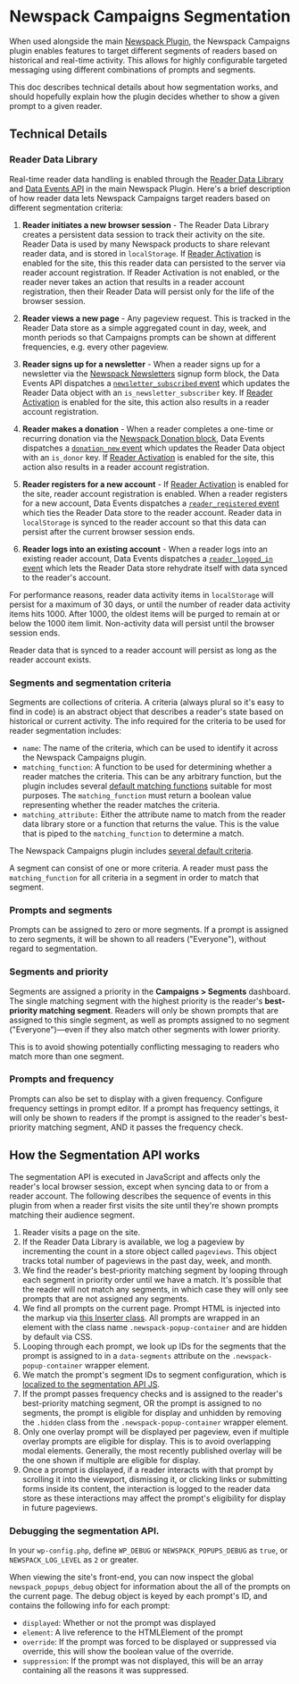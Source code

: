 # Newspack Campaigns Segmentation

When used alongside the main [Newspack Plugin](https://github.com/Automattic/newspack-plugin/), the Newspack Campaigns plugin enables features to target different segments of readers based on historical and real-time activity. This allows for highly configurable targeted messaging using different combinations of prompts and segments.

This doc describes technical details about how segmentation works, and should hopefully explain how the plugin decides whether to show a given prompt to a given reader.

## Technical Details

### Reader Data Library

Real-time reader data handling is enabled through the [Reader Data Library](https://github.com/Automattic/newspack-plugin/blob/master/includes/reader-activation/class-reader-data.php) and [Data Events API](https://github.com/Automattic/newspack-plugin/blob/master/includes/data-events/README.md) in the main Newspack Plugin. Here's a brief description of how reader data lets Newspack Campaigns target readers based on different segmentation criteria:

1. **Reader initiates a new browser session** - The Reader Data Library creates a persistent data session to track their activity on the site. Reader Data is used by many Newspack products to share relevant reader data, and is stored in `localStorage`. If [Reader Activation](https://help.newspack.com/engagement/reader-activation-system/) is enabled for the site, this this reader data can persisted to the server via reader account registration. If Reader Activation is not enabled, or the reader never takes an action that results in a reader account registration, then their Reader Data will persist only for the life of the browser session.

2. **Reader views a new page** - Any pageview request. This is tracked in the Reader Data store as a simple aggregated count in day, week, and month periods so that Campaigns prompts can be shown at different frequencies, e.g. every other pageview.

3. **Reader signs up for a newsletter** - When a reader signs up for a newsletter via the [Newspack Newsletters](https://github.com/Automattic/newspack-newsletters/) signup form block, the Data Events API dispatches a [`newsletter_subscribed` event](https://github.com/Automattic/newspack-plugin/blob/master/includes/data-events/README.md#newsletter_subscribed) which updates the Reader Data object with an `is_newsletter_subscriber` key. If [Reader Activation](https://help.newspack.com/engagement/reader-activation-system/) is enabled for the site, this action also results in a reader account registration.

4. **Reader makes a donation** - When a reader completes a one-time or recurring donation via the [Newspack Donation block](https://github.com/Automattic/newspack-blocks/tree/master/src/blocks/donate), Data Events dispatches a [`donation_new` event](https://github.com/Automattic/newspack-plugin/blob/master/includes/data-events/README.md#donation_new) which updates the Reader Data object with an `is_donor` key. If [Reader Activation](https://help.newspack.com/engagement/reader-activation-system/) is enabled for the site, this action also results in a reader account registration.

5. **Reader registers for a new account** -  If [Reader Activation](https://help.newspack.com/engagement/reader-activation-system/) is enabled for the site, reader account registration is enabled. When a reader registers for a new account, Data Events dispatches a [`reader_registered` event](https://github.com/Automattic/newspack-plugin/blob/master/includes/data-events/README.md#reader_registered) which ties the Reader Data store to the reader account. Reader data in `localStorage` is synced to the reader account so that this data can persist after the current browser session ends.

6. **Reader logs into an existing account** - When a reader logs into an existing reader account, Data Events dispatches a [`reader_logged_in` event](https://github.com/Automattic/newspack-plugin/blob/master/includes/data-events/README.md#reader_logged_in) which lets the Reader Data store rehydrate itself with data synced to the reader's account.

For performance reasons, reader data activity items in `localStorage` will persist for a maximum of 30 days, or until the number of reader data activity items hits 1000. After 1000, the oldest items will be purged to remain at or below the 1000 item limit. Non-activity data will persist until the browser session ends.

Reader data that is synced to a reader account will persist as long as the reader account exists.

### Segments and segmentation criteria

Segments are collections of criteria. A criteria (always plural so it's easy to find in code) is an abstract object that describes a reader's state based on historical or current activity. The info required for the criteria to be used for reader segmentation includes:

- `name`: The name of the criteria, which can be used to identify it across the Newspack Campaigns plugin.
- `matching_function`: A function to be used for determining whether a reader matches the criteria. This can be any arbitrary function, but the plugin includes several [default matching functions](https://github.com/Automattic/newspack-popups/blob/master/src/criteria/matching-functions.js) suitable for most purposes. The `matching_function` must return a boolean value representing whether the reader matches the criteria.
- `matching_attribute:` Either the attribute name to match from the reader data library store or a function that returns the value. This is the value that is piped to the `matching_function` to determine a match.

The Newspack Campaigns plugin includes [several default criteria](https://github.com/Automattic/newspack-popups/tree/master/src/criteria/default).

A segment can consist of one or more criteria. A reader must pass the `matching_function` for all criteria in a segment in order to match that segment.

### Prompts and segments

Prompts can be assigned to zero or more segments. If a prompt is assigned to zero segments, it will be shown to all readers ("Everyone"), without regard to segmentation.

### Segments and priority

Segments are assigned a priority in the **Campaigns > Segments** dashboard. The single matching segment with the highest priority is the reader's **best-priority matching segment**. Readers will only be shown prompts that are assigned to this single segment, as well as prompts assigned to no segment ("Everyone")—even if they also match other segments with lower priority.

This is to avoid showing potentially conflicting messaging to readers who match more than one segment.

### Prompts and frequency

Prompts can also be set to display with a given frequency. Configure frequency settings in prompt editor. If a prompt has frequency settings, it will only be shown to readers if the prompt is assigned to the reader's best-priority matching segment, AND it passes the frequency check.

## How the Segmentation API works

The segmentation API is executed in JavaScript and affects only the reader's local browser session, except when syncing data to or from a reader account. The following describes the sequence of events in this plugin from when a reader first visits the site until they're shown prompts matching their audience segment.

1. Reader visits a page on the site.
2. If the Reader Data Library is available, we log a pageview by incrementing the count in a store object called `pageviews`. This object tracks total number of pageviews in the past day, week, and month.
3. We find the reader's best-priority matching segment by looping through each segment in priority order until we have a match. It's possible that the reader will not match any segments, in which case they will only see prompts that are not assigned any segments.
3. We find all prompts on the current page. Prompt HTML is injected into the markup via [this Inserter class](https://github.com/Automattic/newspack-popups/blob/master/includes/class-newspack-popups-inserter.php). All prompts are wrapped in an element with the class name `.newspack-popup-container` and are hidden by default via CSS.
4. Looping through each prompt, we look up IDs for the segments that the prompt is assigned to in a `data-segments` attribute on the `.newspack-popup-container` wrapper element.
5. We match the prompt's segment IDs to segment configuration, which is [localized to the segmentation API JS](https://github.com/Automattic/newspack-popups/blob/master/includes/class-newspack-popups-inserter.php).
6. If the prompt passes frequency checks and is assigned to the reader's best-priority matching segment, OR the prompt is assigned to no segments, the prompt is eligible for display and unhidden by removing the `.hidden` class from the `.newspack-popup-container` wrapper element.
7. Only one overlay prompt will be displayed per pageview, even if multiple overlay prompts are eligible for display. This is to avoid overlapping modal elements. Generally, the most recently published overlay will be the one shown if multiple are eligible for display.
8. Once a prompt is displayed, if a reader interacts with that prompt by scrolling it into the viewport, dismissing it, or clicking links or submitting forms inside its content, the interaction is logged to the reader data store as these interactions may affect the prompt's eligibility for display in future pageviews.

### Debugging the segmentation API.

In your `wp-config.php`, define `WP_DEBUG` or `NEWSPACK_POPUPS_DEBUG` as `true`,  or `NEWSPACK_LOG_LEVEL` as `2` or greater.

When viewing the site's front-end, you can now inspect the global `newspack_popups_debug` object for information about the all of the prompts on the current page. The debug object is keyed by each prompt's ID, and contains the following info for each prompt:

- `displayed`: Whether or not the prompt was displayed
- `element`: A live reference to the HTMLElement of the prompt
- `override`: If the prompt was forced to be displayed or suppressed via override, this will show the boolean value of the override.
- `suppression`: If the prompt was not displayed, this will be an array containing all the reasons it was suppressed.
